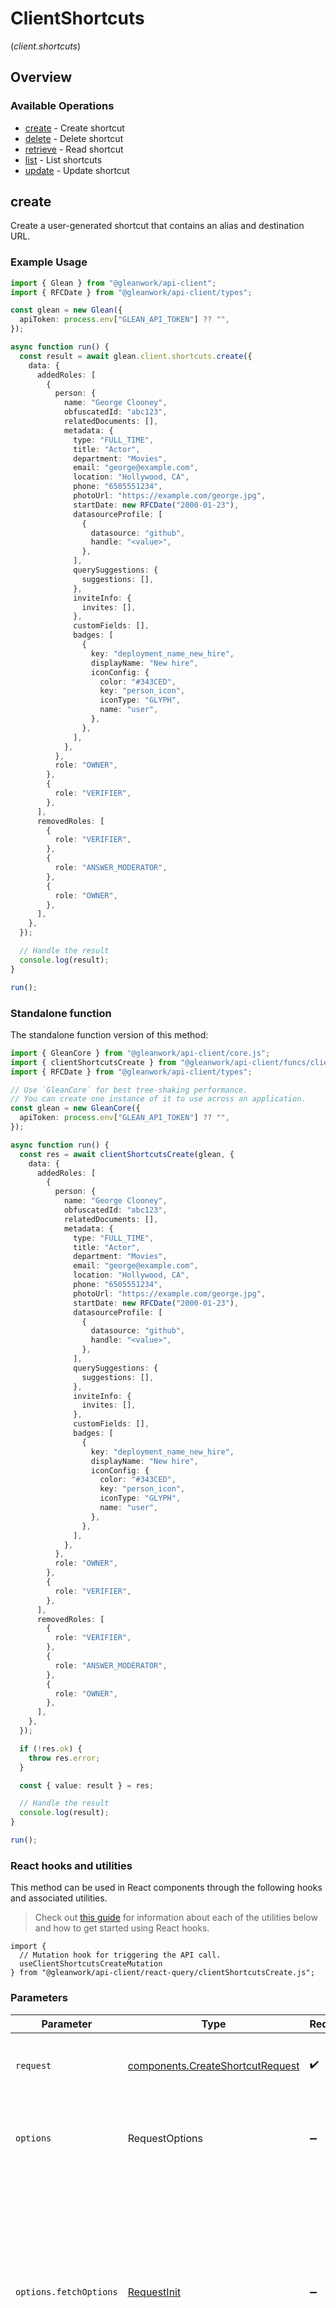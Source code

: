 # ClientShortcuts
(*client.shortcuts*)

## Overview

### Available Operations

* [create](#create) - Create shortcut
* [delete](#delete) - Delete shortcut
* [retrieve](#retrieve) - Read shortcut
* [list](#list) - List shortcuts
* [update](#update) - Update shortcut

## create

Create a user-generated shortcut that contains an alias and destination URL.

### Example Usage

```typescript
import { Glean } from "@gleanwork/api-client";
import { RFCDate } from "@gleanwork/api-client/types";

const glean = new Glean({
  apiToken: process.env["GLEAN_API_TOKEN"] ?? "",
});

async function run() {
  const result = await glean.client.shortcuts.create({
    data: {
      addedRoles: [
        {
          person: {
            name: "George Clooney",
            obfuscatedId: "abc123",
            relatedDocuments: [],
            metadata: {
              type: "FULL_TIME",
              title: "Actor",
              department: "Movies",
              email: "george@example.com",
              location: "Hollywood, CA",
              phone: "6505551234",
              photoUrl: "https://example.com/george.jpg",
              startDate: new RFCDate("2000-01-23"),
              datasourceProfile: [
                {
                  datasource: "github",
                  handle: "<value>",
                },
              ],
              querySuggestions: {
                suggestions: [],
              },
              inviteInfo: {
                invites: [],
              },
              customFields: [],
              badges: [
                {
                  key: "deployment_name_new_hire",
                  displayName: "New hire",
                  iconConfig: {
                    color: "#343CED",
                    key: "person_icon",
                    iconType: "GLYPH",
                    name: "user",
                  },
                },
              ],
            },
          },
          role: "OWNER",
        },
        {
          role: "VERIFIER",
        },
      ],
      removedRoles: [
        {
          role: "VERIFIER",
        },
        {
          role: "ANSWER_MODERATOR",
        },
        {
          role: "OWNER",
        },
      ],
    },
  });

  // Handle the result
  console.log(result);
}

run();
```

### Standalone function

The standalone function version of this method:

```typescript
import { GleanCore } from "@gleanwork/api-client/core.js";
import { clientShortcutsCreate } from "@gleanwork/api-client/funcs/clientShortcutsCreate.js";
import { RFCDate } from "@gleanwork/api-client/types";

// Use `GleanCore` for best tree-shaking performance.
// You can create one instance of it to use across an application.
const glean = new GleanCore({
  apiToken: process.env["GLEAN_API_TOKEN"] ?? "",
});

async function run() {
  const res = await clientShortcutsCreate(glean, {
    data: {
      addedRoles: [
        {
          person: {
            name: "George Clooney",
            obfuscatedId: "abc123",
            relatedDocuments: [],
            metadata: {
              type: "FULL_TIME",
              title: "Actor",
              department: "Movies",
              email: "george@example.com",
              location: "Hollywood, CA",
              phone: "6505551234",
              photoUrl: "https://example.com/george.jpg",
              startDate: new RFCDate("2000-01-23"),
              datasourceProfile: [
                {
                  datasource: "github",
                  handle: "<value>",
                },
              ],
              querySuggestions: {
                suggestions: [],
              },
              inviteInfo: {
                invites: [],
              },
              customFields: [],
              badges: [
                {
                  key: "deployment_name_new_hire",
                  displayName: "New hire",
                  iconConfig: {
                    color: "#343CED",
                    key: "person_icon",
                    iconType: "GLYPH",
                    name: "user",
                  },
                },
              ],
            },
          },
          role: "OWNER",
        },
        {
          role: "VERIFIER",
        },
      ],
      removedRoles: [
        {
          role: "VERIFIER",
        },
        {
          role: "ANSWER_MODERATOR",
        },
        {
          role: "OWNER",
        },
      ],
    },
  });

  if (!res.ok) {
    throw res.error;
  }

  const { value: result } = res;

  // Handle the result
  console.log(result);
}

run();
```

### React hooks and utilities

This method can be used in React components through the following hooks and
associated utilities.

> Check out [this guide][hook-guide] for information about each of the utilities
> below and how to get started using React hooks.

[hook-guide]: ../../../REACT_QUERY.md

```tsx
import {
  // Mutation hook for triggering the API call.
  useClientShortcutsCreateMutation
} from "@gleanwork/api-client/react-query/clientShortcutsCreate.js";
```

### Parameters

| Parameter                                                                                                                                                                      | Type                                                                                                                                                                           | Required                                                                                                                                                                       | Description                                                                                                                                                                    |
| ------------------------------------------------------------------------------------------------------------------------------------------------------------------------------ | ------------------------------------------------------------------------------------------------------------------------------------------------------------------------------ | ------------------------------------------------------------------------------------------------------------------------------------------------------------------------------ | ------------------------------------------------------------------------------------------------------------------------------------------------------------------------------ |
| `request`                                                                                                                                                                      | [components.CreateShortcutRequest](../../models/components/createshortcutrequest.md)                                                                                           | :heavy_check_mark:                                                                                                                                                             | The request object to use for the request.                                                                                                                                     |
| `options`                                                                                                                                                                      | RequestOptions                                                                                                                                                                 | :heavy_minus_sign:                                                                                                                                                             | Used to set various options for making HTTP requests.                                                                                                                          |
| `options.fetchOptions`                                                                                                                                                         | [RequestInit](https://developer.mozilla.org/en-US/docs/Web/API/Request/Request#options)                                                                                        | :heavy_minus_sign:                                                                                                                                                             | Options that are passed to the underlying HTTP request. This can be used to inject extra headers for examples. All `Request` options, except `method` and `body`, are allowed. |
| `options.retries`                                                                                                                                                              | [RetryConfig](../../lib/utils/retryconfig.md)                                                                                                                                  | :heavy_minus_sign:                                                                                                                                                             | Enables retrying HTTP requests under certain failure conditions.                                                                                                               |

### Response

**Promise\<[components.CreateShortcutResponse](../../models/components/createshortcutresponse.md)\>**

### Errors

| Error Type        | Status Code       | Content Type      |
| ----------------- | ----------------- | ----------------- |
| errors.GleanError | 4XX, 5XX          | \*/\*             |

## delete

Delete an existing user-generated shortcut.

### Example Usage

```typescript
import { Glean } from "@gleanwork/api-client";

const glean = new Glean({
  apiToken: process.env["GLEAN_API_TOKEN"] ?? "",
});

async function run() {
  await glean.client.shortcuts.delete({
    id: 545907,
  });


}

run();
```

### Standalone function

The standalone function version of this method:

```typescript
import { GleanCore } from "@gleanwork/api-client/core.js";
import { clientShortcutsDelete } from "@gleanwork/api-client/funcs/clientShortcutsDelete.js";

// Use `GleanCore` for best tree-shaking performance.
// You can create one instance of it to use across an application.
const glean = new GleanCore({
  apiToken: process.env["GLEAN_API_TOKEN"] ?? "",
});

async function run() {
  const res = await clientShortcutsDelete(glean, {
    id: 545907,
  });

  if (!res.ok) {
    throw res.error;
  }

  const { value: result } = res;

  
}

run();
```

### React hooks and utilities

This method can be used in React components through the following hooks and
associated utilities.

> Check out [this guide][hook-guide] for information about each of the utilities
> below and how to get started using React hooks.

[hook-guide]: ../../../REACT_QUERY.md

```tsx
import {
  // Mutation hook for triggering the API call.
  useClientShortcutsDeleteMutation
} from "@gleanwork/api-client/react-query/clientShortcutsDelete.js";
```

### Parameters

| Parameter                                                                                                                                                                      | Type                                                                                                                                                                           | Required                                                                                                                                                                       | Description                                                                                                                                                                    |
| ------------------------------------------------------------------------------------------------------------------------------------------------------------------------------ | ------------------------------------------------------------------------------------------------------------------------------------------------------------------------------ | ------------------------------------------------------------------------------------------------------------------------------------------------------------------------------ | ------------------------------------------------------------------------------------------------------------------------------------------------------------------------------ |
| `request`                                                                                                                                                                      | [components.DeleteShortcutRequest](../../models/components/deleteshortcutrequest.md)                                                                                           | :heavy_check_mark:                                                                                                                                                             | The request object to use for the request.                                                                                                                                     |
| `options`                                                                                                                                                                      | RequestOptions                                                                                                                                                                 | :heavy_minus_sign:                                                                                                                                                             | Used to set various options for making HTTP requests.                                                                                                                          |
| `options.fetchOptions`                                                                                                                                                         | [RequestInit](https://developer.mozilla.org/en-US/docs/Web/API/Request/Request#options)                                                                                        | :heavy_minus_sign:                                                                                                                                                             | Options that are passed to the underlying HTTP request. This can be used to inject extra headers for examples. All `Request` options, except `method` and `body`, are allowed. |
| `options.retries`                                                                                                                                                              | [RetryConfig](../../lib/utils/retryconfig.md)                                                                                                                                  | :heavy_minus_sign:                                                                                                                                                             | Enables retrying HTTP requests under certain failure conditions.                                                                                                               |

### Response

**Promise\<void\>**

### Errors

| Error Type        | Status Code       | Content Type      |
| ----------------- | ----------------- | ----------------- |
| errors.GleanError | 4XX, 5XX          | \*/\*             |

## retrieve

Read a particular shortcut's details given its ID.

### Example Usage

```typescript
import { Glean } from "@gleanwork/api-client";

const glean = new Glean({
  apiToken: process.env["GLEAN_API_TOKEN"] ?? "",
});

async function run() {
  const result = await glean.client.shortcuts.retrieve({});

  // Handle the result
  console.log(result);
}

run();
```

### Standalone function

The standalone function version of this method:

```typescript
import { GleanCore } from "@gleanwork/api-client/core.js";
import { clientShortcutsRetrieve } from "@gleanwork/api-client/funcs/clientShortcutsRetrieve.js";

// Use `GleanCore` for best tree-shaking performance.
// You can create one instance of it to use across an application.
const glean = new GleanCore({
  apiToken: process.env["GLEAN_API_TOKEN"] ?? "",
});

async function run() {
  const res = await clientShortcutsRetrieve(glean, {});

  if (!res.ok) {
    throw res.error;
  }

  const { value: result } = res;

  // Handle the result
  console.log(result);
}

run();
```

### React hooks and utilities

This method can be used in React components through the following hooks and
associated utilities.

> Check out [this guide][hook-guide] for information about each of the utilities
> below and how to get started using React hooks.

[hook-guide]: ../../../REACT_QUERY.md

```tsx
import {
  // Mutation hook for triggering the API call.
  useClientShortcutsRetrieveMutation
} from "@gleanwork/api-client/react-query/clientShortcutsRetrieve.js";
```

### Parameters

| Parameter                                                                                                                                                                      | Type                                                                                                                                                                           | Required                                                                                                                                                                       | Description                                                                                                                                                                    |
| ------------------------------------------------------------------------------------------------------------------------------------------------------------------------------ | ------------------------------------------------------------------------------------------------------------------------------------------------------------------------------ | ------------------------------------------------------------------------------------------------------------------------------------------------------------------------------ | ------------------------------------------------------------------------------------------------------------------------------------------------------------------------------ |
| `request`                                                                                                                                                                      | [components.GetShortcutRequestUnion](../../models/components/getshortcutrequestunion.md)                                                                                       | :heavy_check_mark:                                                                                                                                                             | The request object to use for the request.                                                                                                                                     |
| `options`                                                                                                                                                                      | RequestOptions                                                                                                                                                                 | :heavy_minus_sign:                                                                                                                                                             | Used to set various options for making HTTP requests.                                                                                                                          |
| `options.fetchOptions`                                                                                                                                                         | [RequestInit](https://developer.mozilla.org/en-US/docs/Web/API/Request/Request#options)                                                                                        | :heavy_minus_sign:                                                                                                                                                             | Options that are passed to the underlying HTTP request. This can be used to inject extra headers for examples. All `Request` options, except `method` and `body`, are allowed. |
| `options.retries`                                                                                                                                                              | [RetryConfig](../../lib/utils/retryconfig.md)                                                                                                                                  | :heavy_minus_sign:                                                                                                                                                             | Enables retrying HTTP requests under certain failure conditions.                                                                                                               |

### Response

**Promise\<[components.GetShortcutResponse](../../models/components/getshortcutresponse.md)\>**

### Errors

| Error Type        | Status Code       | Content Type      |
| ----------------- | ----------------- | ----------------- |
| errors.GleanError | 4XX, 5XX          | \*/\*             |

## list

List shortcuts editable/owned by the currently authenticated user.

### Example Usage

```typescript
import { Glean } from "@gleanwork/api-client";

const glean = new Glean({
  apiToken: process.env["GLEAN_API_TOKEN"] ?? "",
});

async function run() {
  const result = await glean.client.shortcuts.list({
    pageSize: 10,
    filters: [
      {
        fieldName: "type",
        values: [
          {
            value: "Spreadsheet",
            relationType: "EQUALS",
          },
          {
            value: "Presentation",
            relationType: "EQUALS",
          },
        ],
      },
    ],
  });

  // Handle the result
  console.log(result);
}

run();
```

### Standalone function

The standalone function version of this method:

```typescript
import { GleanCore } from "@gleanwork/api-client/core.js";
import { clientShortcutsList } from "@gleanwork/api-client/funcs/clientShortcutsList.js";

// Use `GleanCore` for best tree-shaking performance.
// You can create one instance of it to use across an application.
const glean = new GleanCore({
  apiToken: process.env["GLEAN_API_TOKEN"] ?? "",
});

async function run() {
  const res = await clientShortcutsList(glean, {
    pageSize: 10,
    filters: [
      {
        fieldName: "type",
        values: [
          {
            value: "Spreadsheet",
            relationType: "EQUALS",
          },
          {
            value: "Presentation",
            relationType: "EQUALS",
          },
        ],
      },
    ],
  });

  if (!res.ok) {
    throw res.error;
  }

  const { value: result } = res;

  // Handle the result
  console.log(result);
}

run();
```

### React hooks and utilities

This method can be used in React components through the following hooks and
associated utilities.

> Check out [this guide][hook-guide] for information about each of the utilities
> below and how to get started using React hooks.

[hook-guide]: ../../../REACT_QUERY.md

```tsx
import {
  // Mutation hook for triggering the API call.
  useClientShortcutsListMutation
} from "@gleanwork/api-client/react-query/clientShortcutsList.js";
```

### Parameters

| Parameter                                                                                                                                                                      | Type                                                                                                                                                                           | Required                                                                                                                                                                       | Description                                                                                                                                                                    |
| ------------------------------------------------------------------------------------------------------------------------------------------------------------------------------ | ------------------------------------------------------------------------------------------------------------------------------------------------------------------------------ | ------------------------------------------------------------------------------------------------------------------------------------------------------------------------------ | ------------------------------------------------------------------------------------------------------------------------------------------------------------------------------ |
| `request`                                                                                                                                                                      | [components.ListShortcutsPaginatedRequest](../../models/components/listshortcutspaginatedrequest.md)                                                                           | :heavy_check_mark:                                                                                                                                                             | The request object to use for the request.                                                                                                                                     |
| `options`                                                                                                                                                                      | RequestOptions                                                                                                                                                                 | :heavy_minus_sign:                                                                                                                                                             | Used to set various options for making HTTP requests.                                                                                                                          |
| `options.fetchOptions`                                                                                                                                                         | [RequestInit](https://developer.mozilla.org/en-US/docs/Web/API/Request/Request#options)                                                                                        | :heavy_minus_sign:                                                                                                                                                             | Options that are passed to the underlying HTTP request. This can be used to inject extra headers for examples. All `Request` options, except `method` and `body`, are allowed. |
| `options.retries`                                                                                                                                                              | [RetryConfig](../../lib/utils/retryconfig.md)                                                                                                                                  | :heavy_minus_sign:                                                                                                                                                             | Enables retrying HTTP requests under certain failure conditions.                                                                                                               |

### Response

**Promise\<[components.ListShortcutsPaginatedResponse](../../models/components/listshortcutspaginatedresponse.md)\>**

### Errors

| Error Type        | Status Code       | Content Type      |
| ----------------- | ----------------- | ----------------- |
| errors.GleanError | 4XX, 5XX          | \*/\*             |

## update

Updates the shortcut with the given ID.

### Example Usage

```typescript
import { Glean } from "@gleanwork/api-client";
import { RFCDate } from "@gleanwork/api-client/types";

const glean = new Glean({
  apiToken: process.env["GLEAN_API_TOKEN"] ?? "",
});

async function run() {
  const result = await glean.client.shortcuts.update({
    id: 857478,
    addedRoles: [
      {
        person: {
          name: "George Clooney",
          obfuscatedId: "abc123",
          relatedDocuments: [],
          metadata: {
            type: "FULL_TIME",
            title: "Actor",
            department: "Movies",
            email: "george@example.com",
            location: "Hollywood, CA",
            phone: "6505551234",
            photoUrl: "https://example.com/george.jpg",
            startDate: new RFCDate("2000-01-23"),
            datasourceProfile: [
              {
                datasource: "github",
                handle: "<value>",
              },
              {
                datasource: "github",
                handle: "<value>",
              },
              {
                datasource: "github",
                handle: "<value>",
              },
            ],
            querySuggestions: {
              suggestions: [],
            },
            inviteInfo: {
              invites: [],
            },
            customFields: [],
            badges: [
              {
                key: "deployment_name_new_hire",
                displayName: "New hire",
                iconConfig: {
                  color: "#343CED",
                  key: "person_icon",
                  iconType: "GLYPH",
                  name: "user",
                },
              },
            ],
          },
        },
        role: "ANSWER_MODERATOR",
      },
      {
        role: "EDITOR",
      },
    ],
    removedRoles: [
      {
        role: "VIEWER",
      },
      {
        role: "OWNER",
      },
      {
        role: "VIEWER",
      },
    ],
  });

  // Handle the result
  console.log(result);
}

run();
```

### Standalone function

The standalone function version of this method:

```typescript
import { GleanCore } from "@gleanwork/api-client/core.js";
import { clientShortcutsUpdate } from "@gleanwork/api-client/funcs/clientShortcutsUpdate.js";
import { RFCDate } from "@gleanwork/api-client/types";

// Use `GleanCore` for best tree-shaking performance.
// You can create one instance of it to use across an application.
const glean = new GleanCore({
  apiToken: process.env["GLEAN_API_TOKEN"] ?? "",
});

async function run() {
  const res = await clientShortcutsUpdate(glean, {
    id: 857478,
    addedRoles: [
      {
        person: {
          name: "George Clooney",
          obfuscatedId: "abc123",
          relatedDocuments: [],
          metadata: {
            type: "FULL_TIME",
            title: "Actor",
            department: "Movies",
            email: "george@example.com",
            location: "Hollywood, CA",
            phone: "6505551234",
            photoUrl: "https://example.com/george.jpg",
            startDate: new RFCDate("2000-01-23"),
            datasourceProfile: [
              {
                datasource: "github",
                handle: "<value>",
              },
              {
                datasource: "github",
                handle: "<value>",
              },
              {
                datasource: "github",
                handle: "<value>",
              },
            ],
            querySuggestions: {
              suggestions: [],
            },
            inviteInfo: {
              invites: [],
            },
            customFields: [],
            badges: [
              {
                key: "deployment_name_new_hire",
                displayName: "New hire",
                iconConfig: {
                  color: "#343CED",
                  key: "person_icon",
                  iconType: "GLYPH",
                  name: "user",
                },
              },
            ],
          },
        },
        role: "ANSWER_MODERATOR",
      },
      {
        role: "EDITOR",
      },
    ],
    removedRoles: [
      {
        role: "VIEWER",
      },
      {
        role: "OWNER",
      },
      {
        role: "VIEWER",
      },
    ],
  });

  if (!res.ok) {
    throw res.error;
  }

  const { value: result } = res;

  // Handle the result
  console.log(result);
}

run();
```

### React hooks and utilities

This method can be used in React components through the following hooks and
associated utilities.

> Check out [this guide][hook-guide] for information about each of the utilities
> below and how to get started using React hooks.

[hook-guide]: ../../../REACT_QUERY.md

```tsx
import {
  // Mutation hook for triggering the API call.
  useClientShortcutsUpdateMutation
} from "@gleanwork/api-client/react-query/clientShortcutsUpdate.js";
```

### Parameters

| Parameter                                                                                                                                                                      | Type                                                                                                                                                                           | Required                                                                                                                                                                       | Description                                                                                                                                                                    |
| ------------------------------------------------------------------------------------------------------------------------------------------------------------------------------ | ------------------------------------------------------------------------------------------------------------------------------------------------------------------------------ | ------------------------------------------------------------------------------------------------------------------------------------------------------------------------------ | ------------------------------------------------------------------------------------------------------------------------------------------------------------------------------ |
| `request`                                                                                                                                                                      | [components.UpdateShortcutRequest](../../models/components/updateshortcutrequest.md)                                                                                           | :heavy_check_mark:                                                                                                                                                             | The request object to use for the request.                                                                                                                                     |
| `options`                                                                                                                                                                      | RequestOptions                                                                                                                                                                 | :heavy_minus_sign:                                                                                                                                                             | Used to set various options for making HTTP requests.                                                                                                                          |
| `options.fetchOptions`                                                                                                                                                         | [RequestInit](https://developer.mozilla.org/en-US/docs/Web/API/Request/Request#options)                                                                                        | :heavy_minus_sign:                                                                                                                                                             | Options that are passed to the underlying HTTP request. This can be used to inject extra headers for examples. All `Request` options, except `method` and `body`, are allowed. |
| `options.retries`                                                                                                                                                              | [RetryConfig](../../lib/utils/retryconfig.md)                                                                                                                                  | :heavy_minus_sign:                                                                                                                                                             | Enables retrying HTTP requests under certain failure conditions.                                                                                                               |

### Response

**Promise\<[components.UpdateShortcutResponse](../../models/components/updateshortcutresponse.md)\>**

### Errors

| Error Type        | Status Code       | Content Type      |
| ----------------- | ----------------- | ----------------- |
| errors.GleanError | 4XX, 5XX          | \*/\*             |